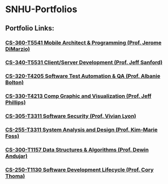 # SNHU-Portfolios

## Portfolio Links:

### [CS-360-T5541 Mobile Architect & Programming  (Prof. Jerome DiMarzio)](/CS360)

### [CS-340-T5531 Client/Server Development (Prof. Jeff Sanford)](/CS340)

### [CS-320-T4205 Software Test Automation & QA  (Prof. Albanie Bolton)](/CS320)

### [CS-330-T4213 Comp Graphic and Visualization (Prof. Jeff Phillips)](/CS330)

### [CS-305-T3311 Software Security (Prof. Vivian Lyon)](/CS305)

### [CS-255-T3311 System Analysis and Design (Prof. Kim-Marie Foss)](/CS255)

### [CS-300-T1157 Data Structures & Algorithms (Prof. Dewin Andujar)](/CS300)

### [CS-250-T1130 Software Development Lifecycle (Prof. Cory Thoma)](/CS250)
